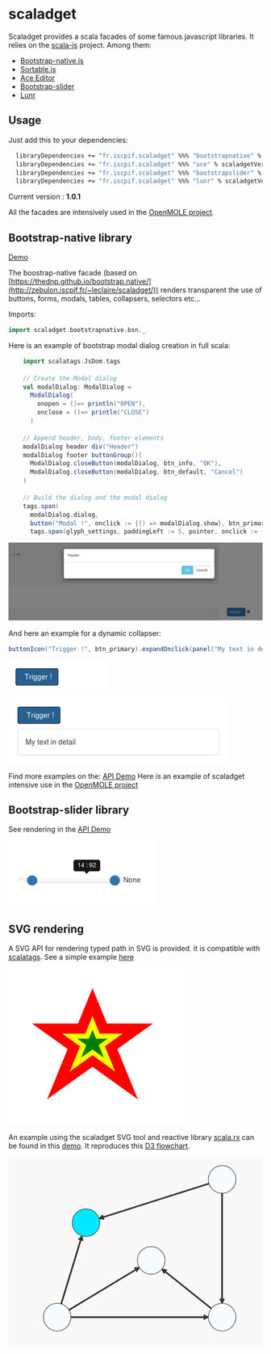 scaladget
=========

Scaladget provides a scala facades of some famous javascript libraries. It relies on the [scala-js](http://www.scala-js.org/) project. Among them:
* [Bootstrap-native.js](https://thednp.github.io/bootstrap.native/)
* [Sortable.js](http://rubaxa.github.io/Sortable/)
* [Ace Editor](http://ace.c9.io)
* [Bootstrap-slider](http://seiyria.com/bootstrap-slider/)
* [Lunr](https://lunrjs.com/)


## Usage ##
Just add this to your dependencies:
```sh
  libraryDependencies += "fr.iscpif.scaladget" %%% "bootstrapnative" % scaladgetVersion
  libraryDependencies += "fr.iscpif.scaladget" %%% "ace" % scaladgetVersion
  libraryDependencies += "fr.iscpif.scaladget" %%% "bootstrapslider" % scaladgetVersion
  libraryDependencies += "fr.iscpif.scaladget" %%% "lunr" % scaladgetVersion
```

Current version : **1.0.1**

All the facades are intensively used in the [OpenMOLE project](https://github.com/openmole/openmole).

## Bootstrap-native library ##
[Demo](http://zebulon.iscpif.fr/~leclaire/scaladget/)

The boostrap-native facade (based on [https://thednp.github.io/bootstrap.native/](http://zebulon.iscpif.fr/~leclaire/scaladget/)) renders transparent the use of buttons, forms, modals, tables, collapsers, selectors etc...

Imports:
```scala
import scaladget.bootstrapnative.bsn._
```

Here is an example of bootstrap modal dialog creation in full scala:
```scala   
    import scalatags.JsDom.tags
    
    // Create the Modal dialog
    val modalDialog: ModalDialog =
      ModalDialog(
        onopen = ()=> println("OPEN"),
        onclose = ()=> println("CLOSE")
      )

    // Append header, body, footer elements
    modalDialog header div("Header")
    modalDialog footer buttonGroup()(
      ModalDialog.closeButton(modalDialog, btn_info, "OK"),
      ModalDialog.closeButton(modalDialog, btn_default, "Cancel")
    )

    // Build the dialog and the modal dialog
    tags.span(
      modalDialog.dialog,
      button("Modal !", onclick := {() => modalDialog.show}, btn_primary, marginLeft := 5),
      tags.span(glyph_settings, paddingLeft := 5, pointer, onclick := {()=> modalDialog.show})
```
![modal](demo/src/main/resources/img/modal.png)

And here an example for a dynamic collapser:

```scala
buttonIcon("Trigger !", btn_primary).expandOnclick(panel("My text in detail")(width := 400))
```
![trigger](demo/src/main/resources/img/trigger.png)

![triggered](demo/src/main/resources/img/triggered.png)

Find more examples on the: [API Demo](http://zebulon.iscpif.fr/~leclaire/scaladget/)
Here is an example of scaladget intensive use in the [OpenMOLE project](https://github.com/openmole/openmole/blob/master/openmole/gui/client/org.openmole.gui.client.core/src/main/scala/org/openmole/gui/client/core/ScriptClient.scala)

## Bootstrap-slider library ##
See rendering in the [API Demo](http://zebulon.iscpif.fr/~leclaire/scaladget/)

![bootstrapslider](demo/src/main/resources/img/bootstrapslider.png)

## SVG rendering ##
A SVG API for rendering typed path in SVG is provided. it is compatible with [scalatags](https://github.com/lihaoyi/scalatags).
See a simple example [here](http://zebulon.iscpif.fr/~leclaire/scaladget/svg.html)

![svg](demo/src/main/resources/img/svgstar.png)

An example using the scaladget SVG tool and reactive library [scala.rx](https://github.com/lihaoyi/scala.rx) can be found in this [demo](http://zebulon.iscpif.fr/~leclaire/scaladget/flowchart.html). 
It reproduces this [D3 flowchart](http://bl.ocks.org/cjrd/6863459).


![flowchart](demo/src/main/resources/img/flowchart.png)

